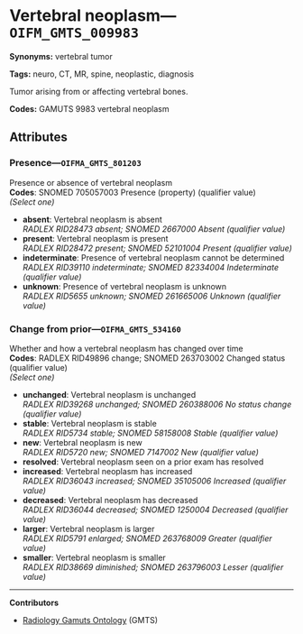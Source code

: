 # Vertebral neoplasm—`OIFM_GMTS_009983`

**Synonyms:** vertebral tumor

**Tags:** neuro, CT, MR, spine, neoplastic, diagnosis

Tumor arising from or affecting vertebral bones.

**Codes:** GAMUTS 9983 vertebral neoplasm

## Attributes

### Presence—`OIFMA_GMTS_801203`

Presence or absence of vertebral neoplasm  
**Codes**: SNOMED 705057003 Presence (property) (qualifier value)  
*(Select one)*

- **absent**: Vertebral neoplasm is absent  
_RADLEX RID28473 absent; SNOMED 2667000 Absent (qualifier value)_
- **present**: Vertebral neoplasm is present  
_RADLEX RID28472 present; SNOMED 52101004 Present (qualifier value)_
- **indeterminate**: Presence of vertebral neoplasm cannot be determined  
_RADLEX RID39110 indeterminate; SNOMED 82334004 Indeterminate (qualifier value)_
- **unknown**: Presence of vertebral neoplasm is unknown  
_RADLEX RID5655 unknown; SNOMED 261665006 Unknown (qualifier value)_

### Change from prior—`OIFMA_GMTS_534160`

Whether and how a vertebral neoplasm has changed over time  
**Codes**: RADLEX RID49896 change; SNOMED 263703002 Changed status (qualifier value)  
*(Select one)*

- **unchanged**: Vertebral neoplasm is unchanged  
_RADLEX RID39268 unchanged; SNOMED 260388006 No status change (qualifier value)_
- **stable**: Vertebral neoplasm is stable  
_RADLEX RID5734 stable; SNOMED 58158008 Stable (qualifier value)_
- **new**: Vertebral neoplasm is new  
_RADLEX RID5720 new; SNOMED 7147002 New (qualifier value)_
- **resolved**: Vertebral neoplasm seen on a prior exam has resolved  
- **increased**: Vertebral neoplasm has increased  
_RADLEX RID36043 increased; SNOMED 35105006 Increased (qualifier value)_
- **decreased**: Vertebral neoplasm has decreased  
_RADLEX RID36044 decreased; SNOMED 1250004 Decreased (qualifier value)_
- **larger**: Vertebral neoplasm is larger  
_RADLEX RID5791 enlarged; SNOMED 263768009 Greater (qualifier value)_
- **smaller**: Vertebral neoplasm is smaller  
_RADLEX RID38669 diminished; SNOMED 263796003 Lesser (qualifier value)_

---

**Contributors**

- [Radiology Gamuts Ontology](https://gamuts.net/) (GMTS)